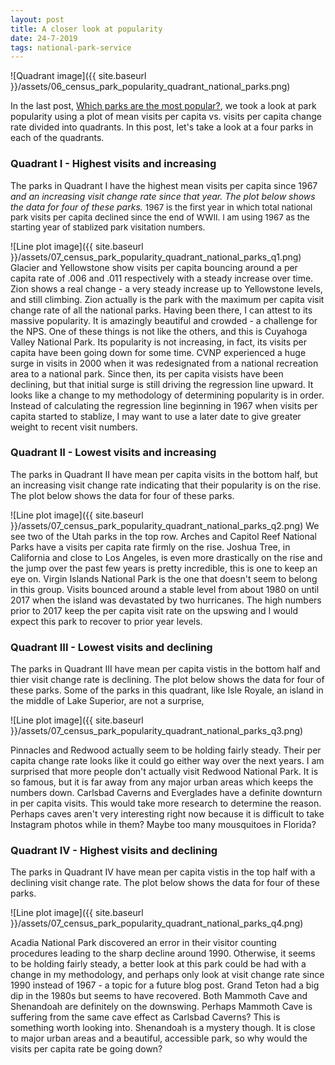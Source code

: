 ```yaml
---
layout: post
title: A closer look at popularity
date: 24-7-2019
tags: national-park-service
---
```

![Quadrant image]({{ site.baseurl }}/assets/06_census_park_popularity_quadrant_national_parks.png)

In the last post, [Which parks are the most popular?](http://goodmorningdata.com/which-parks-are-most-popular/), we took a look at park popularity using a plot of mean visits per capita vs. visits per capita change rate divided into quadrants. In this post, let's take a look at a four parks in each of the quadrants.

### Quadrant I - Highest visits and increasing
The parks in Quadrant I have the highest mean visits per capita since 1967<sup>*</sup> and an increasing visit change rate since that year. The plot below shows the data for four of these parks.
<sup>*</sup><span style="font-size:10pt;">1967 is the first year in which total national park visits per capita declined since the end of WWII. I am using 1967 as the starting year of stablized park visitation numbers.</span>

![Line plot image]({{ site.baseurl }}/assets/07_census_park_popularity_quadrant_national_parks_q1.png)
Glacier and Yellowstone show visits per capita bouncing around a per capita rate of .006 and .011 respectively with a steady increase over time. Zion shows a real change - a very steady increase up to Yellowstone levels, and still climbing. Zion actually is the park with the maximum per capita visit change rate of all the national parks. Having been there, I can attest to its massive popularity. It is amazingly beautiful and crowded - a challenge for the NPS. One of these things is not like the others, and this is Cuyahoga Valley National Park. Its popularity is not increasing, in fact, its visits per capita have been going down for some time. CVNP experienced a huge surge in visits in 2000 when it was redesignated from a national recreation area to a national park. Since then, its per capita visists have been declining, but that initial surge is still driving the regression line upward. It looks like a change to my methodology of determining popularity is in order. Instead of calculating the regression line beginning in 1967 when visits per capita started to stablize, I may want to use a later date to give greater weight to recent visit numbers.

### Quadrant II - Lowest visits and increasing
The parks in Quadrant II have mean per capita visits in the bottom half, but an increasing visit change rate indicating that their popularity is on the rise. The plot below shows the data for four of these parks.

![Line plot image]({{ site.baseurl }}/assets/07_census_park_popularity_quadrant_national_parks_q2.png)
We see two of the Utah parks in the top row. Arches and Capitol Reef National Parks have a visits per capita rate firmly on the rise. Joshua Tree, in California and close to Los Angeles, is even more drastically on the rise and the jump over the past few years is pretty incredible, this is one to keep an eye on. Virgin Islands National Park is the one that doesn't seem to belong in this group. Visits bounced around a stable level from about 1980 on until 2017 when the island was devastated by two hurricanes. The high numbers prior to 2017 keep the per capita visit rate on the upswing and I would expect this park to recover to prior year levels.

### Quadrant III - Lowest visits and declining
The parks in Quadrant III have mean per capita vistis in the bottom half and thier visit change rate is declining. The plot below shows the data for four of these parks. Some of the parks in this quadrant, like Isle Royale, an island in the middle of Lake Superior, are not a surprise,

![Line plot image]({{ site.baseurl }}/assets/07_census_park_popularity_quadrant_national_parks_q3.png)

Pinnacles and Redwood actually seem to be holding fairly steady. Their per capita change rate looks like it could go either way over the next years. I am surprised that more people don't actually visit Redwood National Park. It is so famous, but it is far away from any major urban areas which keeps the numbers down. Carlsbad Caverns and Everglades have a definite downturn in per capita visits. This would take more research to determine the reason. Perhaps caves aren't very interesting right now because it is difficult to take Instagram photos while in them? Maybe too many mousquitoes in Florida?

### Quadrant IV - Highest visits and declining
The parks in Quadrant IV have mean per capita vistis in the top half with a declining visit change rate. The plot below shows the data for four of these parks.

![Line plot image]({{ site.baseurl }}/assets/07_census_park_popularity_quadrant_national_parks_q4.png)

Acadia National Park discovered an error in their visitor counting procedures leading to the sharp decline around 1990. Otherwise, it seems to be holding fairly steady, a better look at this park could be had with a change in my methodology, and perhaps only look at visit change rate since 1990 instead of 1967 - a topic for a future blog post. Grand Teton had a big dip in the 1980s but seems to have recovered. Both Mammoth Cave and Shenandoah are definitely on the downswing. Perhaps Mammoth Cave is suffering from the same cave effect as Carlsbad Caverns? This is something worth looking into. Shenandoah is a mystery though. It is close to major urban areas and a beautiful, accessible park, so why would the visits per capita rate be going down?
